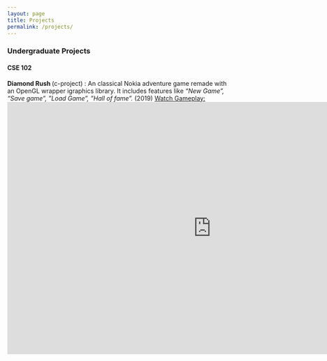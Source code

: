 ```yaml
---
layout: page
title: Projects
permalink: /projects/
---
```

<h3> Undergraduate Projects  </h3>
<h4> CSE 102 </h4>
<b>Diamond Rush </b> (c-project) : An classical Nokia adventure game remade with an OpenGL wrapper igraphics library. It includes features like <i>“New Game”, “Save game”, ”Load Game”, ”Hall of fame”.</i> (2019)
<u>Watch Gameplay:</u>
<iframe width="932" height="578" src="https://www.youtube.com/embed/yv8lqqKrJEE" frameborder="0" allow="accelerometer; autoplay; encrypted-media; gyroscope; picture-in-picture" allowfullscreen></iframe>
